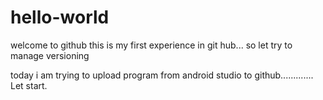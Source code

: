 # hello-world
welcome to github
this is my first experience in git hub...
so let try to manage versioning

today i am trying to upload program from android studio to github.............
Let start.